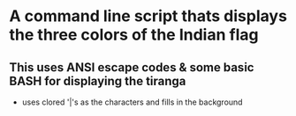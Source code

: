 # A command line script thats displays the three colors of the Indian flag
## This uses ANSI escape codes & some basic BASH for displaying the tiranga
* uses clored '|'s as the characters and fills in the background
